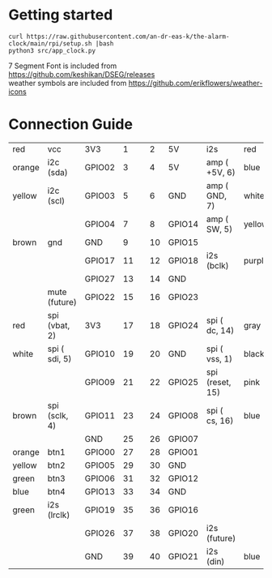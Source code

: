 
# Getting started
```
curl https://raw.githubusercontent.com/an-dr-eas-k/the-alarm-clock/main/rpi/setup.sh |bash
python3 src/app_clock.py
```

7 Segment Font is included from https://github.com/keshikan/DSEG/releases \
weather symbols are included from https://github.com/erikflowers/weather-icons


# Connection Guide

|         |||||||||
|---------|---------------|--------------|----|---|----|---------|-----------------|---------|
| red     |  vcc          |    3V3       |  1 |   |  2 |     5V  |  i2s            |     red |
| orange  |  i2c (sda)    | GPIO02       |  3 |   |  4 |     5V  |  amp ( +5V, 6)  |    blue |
| yellow  |  i2c (scl)    | GPIO03       |  5 |   |  6 |    GND  |  amp ( GND, 7)  |   white |
|         |               | GPIO04       |  7 |   |  8 | GPIO14  |  amp (  SW, 5)  |  yellow |
| brown   |  gnd          |    GND       |  9 |   | 10 | GPIO15  |                 |         |
|         |               | GPIO17       | 11 |   | 12 | GPIO18  |  i2s   (bclk)   |  purple |
|         |               | GPIO27       | 13 |   | 14 |    GND  |                 |         |
|         | mute (future) | GPIO22       | 15 |   | 16 | GPIO23  |                 |         |
| red     | spi (vbat, 2) |    3V3       | 17 |   | 18 | GPIO24  | spi (   dc, 14) |   gray  |
| white   | spi ( sdi, 5) | GPIO10       | 19 |   | 20 |    GND  | spi (  vss,  1) |  black  |
|         |               | GPIO09       | 21 |   | 22 | GPIO25  | spi (reset, 15) |   pink  |
| brown   | spi (sclk, 4) | GPIO11       | 23 |   | 24 | GPIO08  | spi (   cs, 16) |   blue  |
|         |               |    GND       | 25 |   | 26 | GPIO07  |                 |         |
| orange  | btn1          | GPIO00       | 27 |   | 28 | GPIO01  |                 |         |
| yellow  | btn2          | GPIO05       | 29 |   | 30 |    GND  |                 |         |
| green   | btn3          | GPIO06       | 31 |   | 32 | GPIO12  |                 |         |
| blue    | btn4          | GPIO13       | 33 |   | 34 |    GND  |                 |         |
| green   | i2s  (lrclk)  | GPIO19       | 35 |   | 36 | GPIO16  |                 |         |
|         |               | GPIO26       | 37 |   | 38 | GPIO20  |  i2s (future)   |         |
|         |               |    GND       | 39 |   | 40 | GPIO21  |  i2s    (din)   |  blue   |